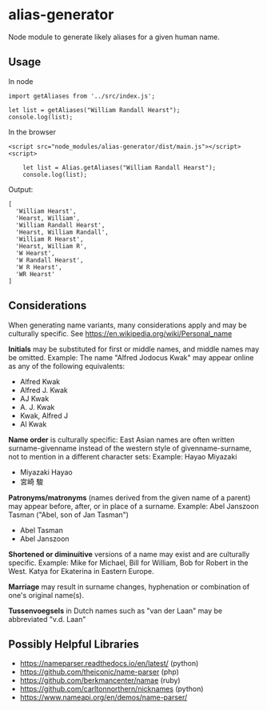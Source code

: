 # alias-generator

Node module to generate likely aliases for a given human name.

## Usage

In node
```
import getAliases from '../src/index.js';

let list = getAliases("William Randall Hearst");
console.log(list);
```

In the browser
```
<script src="node_modules/alias-generator/dist/main.js"></script>
<script>

	let list = Alias.getAliases("William Randall Hearst");
	console.log(list);
```

Output:

```
[
  'William Hearst',
  'Hearst, William',
  'William Randall Hearst',
  'Hearst, William Randall',
  'William R Hearst',
  'Hearst, William R',
  'W Hearst',
  'W Randall Hearst',
  'W R Hearst',
  'WR Hearst'
]
```

## Considerations

When generating name variants, many considerations apply and may be culturally specific. See https://en.wikipedia.org/wiki/Personal_name

**Initials** may be substituted for first or middle names, and middle names may be omitted.
Example: The name "Alfred Jodocus Kwak" may appear online as any of the following equivalents:
 * Alfred Kwak
 * Alfred J. Kwak
 * AJ Kwak
 * A. J. Kwak
 * Kwak, Alfred J
 * Al Kwak

**Name order** is culturally specific: East Asian names are often written surname-givenname instead of the western style of givenname-surname, not to mention in a different character sets:
Example: Hayao Miyazaki
 * Miyazaki Hayao
 * 宮崎 駿

**Patronyms/matronyms** (names derived from the given name of a parent) may appear before, after, or in place of a surname.
Example: Abel Janszoon Tasman ("Abel, son of Jan Tasman")
 * Abel Tasman
 * Abel Janszoon

**Shortened or diminuitive** versions of a name may exist and are culturally specific.
Example: Mike for Michael, Bill for William, Bob for Robert in the West. Katya for Ekaterina in Eastern Europe.

**Marriage** may result in surname changes, hyphenation or combination of one's original name(s).

**Tussenvoegsels** in Dutch names such as "van der Laan" may be abbreviated "v.d. Laan"


## Possibly Helpful Libraries
* https://nameparser.readthedocs.io/en/latest/ (python)
* https://github.com/theiconic/name-parser (php)
* https://github.com/berkmancenter/namae (ruby)
* https://github.com/carltonnorthern/nicknames (python)
* https://www.nameapi.org/en/demos/name-parser/
